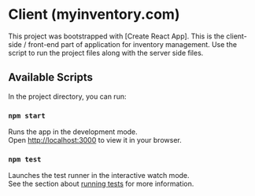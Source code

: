 # Client (myinventory.com)

This project was bootstrapped with [Create React App].
This is the client-side / front-end part of  application for inventory management.
Use the script to run the project files along with the server side files.

## Available Scripts

In the project directory, you can run:

### `npm start`

Runs the app in the development mode.\
Open [http://localhost:3000](http://localhost:3000) to view it in your browser.

### `npm test`

Launches the test runner in the interactive watch mode.\
See the section about [running tests](https://facebook.github.io/create-react-app/docs/running-tests) for more information.